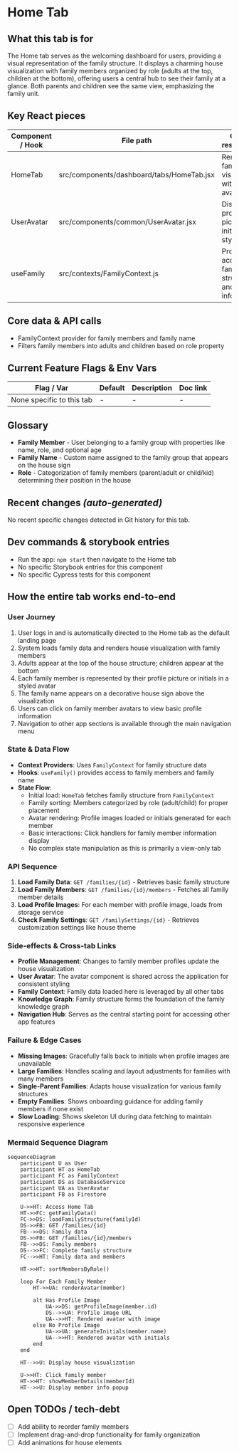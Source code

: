 # Home Tab

## What this tab is for
The Home tab serves as the welcoming dashboard for users, providing a visual representation of the family structure. It displays a charming house visualization with family members organized by role (adults at the top, children at the bottom), offering users a central hub to see their family at a glance. Both parents and children see the same view, emphasizing the family unit.

## Key React pieces
| Component / Hook | File path | One-line responsibility |
|------------------|-----------|-------------------------|
| HomeTab | src/components/dashboard/tabs/HomeTab.jsx | Renders the family house visualization with member avatars |
| UserAvatar | src/components/common/UserAvatar.jsx | Displays user profile pictures or initials with styling |
| useFamily | src/contexts/FamilyContext.js | Provides access to family structure data and member information |

## Core data & API calls
* FamilyContext provider for family members and family name
* Filters family members into adults and children based on role property

## Current Feature Flags & Env Vars
| Flag / Var | Default | Description | Doc link |
|------------|---------|-------------|----------|
| None specific to this tab | - | - | - |

## Glossary
* **Family Member** - User belonging to a family group with properties like name, role, and optional age
* **Family Name** - Custom name assigned to the family group that appears on the house sign
* **Role** - Categorization of family members (parent/adult or child/kid) determining their position in the house

## Recent changes *(auto-generated)*
No recent specific changes detected in Git history for this tab.

## Dev commands & storybook entries
* Run the app: `npm start` then navigate to the Home tab
* No specific Storybook entries for this component
* No specific Cypress tests for this component

## How the entire tab works end-to-end

### User Journey
1. User logs in and is automatically directed to the Home tab as the default landing page
2. System loads family data and renders house visualization with family members
3. Adults appear at the top of the house structure; children appear at the bottom
4. Each family member is represented by their profile picture or initials in a styled avatar
5. The family name appears on a decorative house sign above the visualization
6. Users can click on family member avatars to view basic profile information
7. Navigation to other app sections is available through the main navigation menu

### State & Data Flow
- **Context Providers**: Uses `FamilyContext` for family structure data
- **Hooks**: `useFamily()` provides access to family members and family name
- **State Flow**:
  - Initial load: `HomeTab` fetches family structure from `FamilyContext`
  - Family sorting: Members categorized by role (adult/child) for proper placement
  - Avatar rendering: Profile images loaded or initials generated for each member
  - Basic interactions: Click handlers for family member information display
  - No complex state manipulation as this is primarily a view-only tab

### API Sequence
1. **Load Family Data**: `GET /families/{id}` - Retrieves basic family structure
2. **Load Family Members**: `GET /families/{id}/members` - Fetches all family member details
3. **Load Profile Images**: For each member with profile image, loads from storage service
4. **Check Family Settings**: `GET /familySettings/{id}` - Retrieves customization settings like house theme

### Side-effects & Cross-tab Links
- **Profile Management**: Changes to family member profiles update the house visualization
- **User Avatar**: The avatar component is shared across the application for consistent styling
- **Family Context**: Family data loaded here is leveraged by all other tabs
- **Knowledge Graph**: Family structure forms the foundation of the family knowledge graph
- **Navigation Hub**: Serves as the central starting point for accessing other app features

### Failure & Edge Cases
- **Missing Images**: Gracefully falls back to initials when profile images are unavailable
- **Large Families**: Handles scaling and layout adjustments for families with many members
- **Single-Parent Families**: Adapts house visualization for various family structures
- **Empty Families**: Shows onboarding guidance for adding family members if none exist
- **Slow Loading**: Shows skeleton UI during data fetching to maintain responsive experience

### Mermaid Sequence Diagram
```mermaid
sequenceDiagram
    participant U as User
    participant HT as HomeTab
    participant FC as FamilyContext
    participant DS as DatabaseService
    participant UA as UserAvatar
    participant FB as Firestore

    U->>HT: Access Home Tab
    HT->>FC: getFamilyData()
    FC->>DS: loadFamilyStructure(familyId)
    DS->>FB: GET /families/{id}
    FB-->>DS: Family data
    DS->>FB: GET /families/{id}/members
    FB-->>DS: Family members
    DS-->>FC: Complete family structure
    FC-->>HT: Family data and members
    
    HT->>HT: sortMembersByRole()
    
    loop For Each Family Member
        HT->>UA: renderAvatar(member)
        
        alt Has Profile Image
            UA->>DS: getProfileImage(member.id)
            DS-->>UA: Profile image URL
            UA-->>HT: Rendered avatar with image
        else No Profile Image
            UA->>UA: generateInitials(member.name)
            UA-->>HT: Rendered avatar with initials
        end
    end
    
    HT-->>U: Display house visualization
    
    U->>HT: Click family member
    HT->>HT: showMemberDetails(memberId)
    HT-->>U: Display member info popup
```

## Open TODOs / tech-debt
- [ ] Add ability to reorder family members
- [ ] Implement drag-and-drop functionality for family organization
- [ ] Add animations for house elements